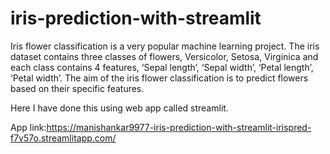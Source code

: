 # iris-prediction-with-streamlit
Iris flower classification is a very popular machine learning project. The iris dataset contains three classes of flowers, Versicolor, Setosa, Virginica
and each class contains 4 features, ‘Sepal length’, ‘Sepal width’, ‘Petal length’, ‘Petal width’. The aim of the iris flower classification is to predict
flowers based on their specific features.

Here I have done this using web app called streamlit.

App link:https://manishankar9977-iris-prediction-with-streamlit-irispred-f7v57o.streamlitapp.com/
